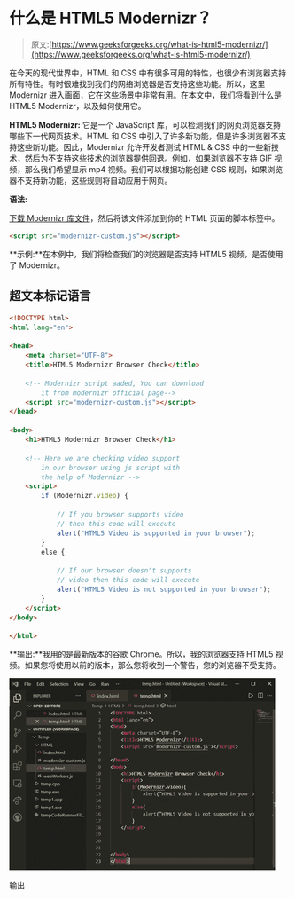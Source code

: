 # 什么是 HTML5 Modernizr？

> 原文:[https://www.geeksforgeeks.org/what-is-html5-modernizr/](https://www.geeksforgeeks.org/what-is-html5-modernizr/)

在今天的现代世界中，HTML 和 CSS 中有很多可用的特性，也很少有浏览器支持所有特性。有时很难找到我们的网络浏览器是否支持这些功能。所以，这里 Modernizr 进入画面，它在这些场景中非常有用。在本文中，我们将看到什么是 HTML5 Modernizr，以及如何使用它。

**HTML5 Modernizr:** 它是一个 JavaScript 库，可以检测我们的网页浏览器支持哪些下一代网页技术。HTML 和 CSS 中引入了许多新功能，但是许多浏览器不支持这些新功能。因此，Modernizr 允许开发者测试 HTML & CSS 中的一些新技术，然后为不支持这些技术的浏览器提供回退。例如，如果浏览器不支持 GIF 视频，那么我们希望显示 mp4 视频。我们可以根据功能创建 CSS 规则，如果浏览器不支持新功能，这些规则将自动应用于网页。

**语法:**

[下载 Modernizr 库文件](https://modernizr.com/)，然后将该文件添加到你的 HTML 页面的脚本标签中。

```html
<script src="modernizr-custom.js"></script>
```

**示例:**在本例中，我们将检查我们的浏览器是否支持 HTML5 视频，是否使用了 Modernizr。

## 超文本标记语言

```html
<!DOCTYPE html>
<html lang="en">

<head>
    <meta charset="UTF-8">
    <title>HTML5 Modernizr Browser Check</title>

    <!-- Modernizr script aaded, You can download
        it from modernizr official page-->
    <script src="modernizr-custom.js"></script>
</head>

<body>
    <h1>HTML5 Modernizr Browser Check</h1>

    <!-- Here we are checking video support 
        in our browser using js script with 
        the help of Modernizr -->
    <script>
        if (Modernizr.video) {

            // If you browser supports video 
            // then this code will execute
            alert("HTML5 Video is supported in your browser");
        }
        else {

            // If our browser doesn't supports 
            // video then this code will execute
            alert("HTML5 Video is not supported in your browser");
        }
    </script>
</body>

</html>
```

**输出:**我用的是最新版本的谷歌 Chrome。所以，我的浏览器支持 HTML5 视频。如果您将使用以前的版本，那么您将收到一个警告，您的浏览器不受支持。

![](img/2c81bded7bbf30c32018979528e0adf4.png)

输出
